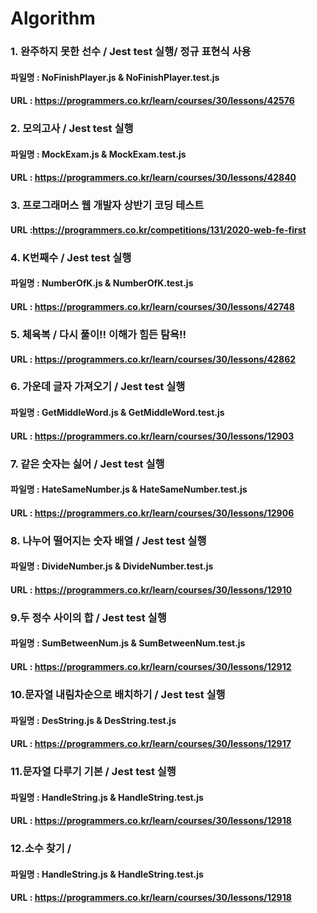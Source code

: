 # Algorithm
### 1. 완주하지 못한 선수 / Jest test 실행/ 정규 표현식 사용
#### 파일명 : NoFinishPlayer.js & NoFinishPlayer.test.js
#### URL : https://programmers.co.kr/learn/courses/30/lessons/42576  

### 2. 모의고사 / Jest test 실행
#### 파일명 : MockExam.js & MockExam.test.js
#### URL : https://programmers.co.kr/learn/courses/30/lessons/42840

### 3. 프로그래머스 웹 개발자 상반기 코딩 테스트
#### URL :https://programmers.co.kr/competitions/131/2020-web-fe-first  

### 4. K번째수 / Jest test 실행
#### 파일명 : NumberOfK.js & NumberOfK.test.js
#### URL : https://programmers.co.kr/learn/courses/30/lessons/42748  

### 5. 체육복 / 다시 풀이!! 이해가 힘든 탐욕!!
#### URL : https://programmers.co.kr/learn/courses/30/lessons/42862  

### 6. 가운데 글자 가져오기 / Jest test 실행
#### 파일명 : GetMiddleWord.js & GetMiddleWord.test.js
#### URL : https://programmers.co.kr/learn/courses/30/lessons/12903  

### 7. 같은 숫자는 싫어 / Jest test 실행
#### 파일명 : HateSameNumber.js & HateSameNumber.test.js
#### URL : https://programmers.co.kr/learn/courses/30/lessons/12906  

### 8. 나누어 떨어지는 숫자 배열 / Jest test 실행
#### 파일명 : DivideNumber.js & DivideNumber.test.js
#### URL : https://programmers.co.kr/learn/courses/30/lessons/12910  

### 9.두 정수 사이의 합 / Jest test 실행  
#### 파일명 : SumBetweenNum.js & SumBetweenNum.test.js  
#### URL : https://programmers.co.kr/learn/courses/30/lessons/12912     

### 10.문자열 내림차순으로 배치하기 / Jest test 실행  
#### 파일명 : DesString.js & DesString.test.js  
#### URL : https://programmers.co.kr/learn/courses/30/lessons/12917  

### 11.문자열 다루기 기본 / Jest test 실행  
#### 파일명 : HandleString.js & HandleString.test.js  
#### URL : https://programmers.co.kr/learn/courses/30/lessons/12918  

### 12.소수 찾기 / 
#### 파일명 : HandleString.js & HandleString.test.js  
#### URL : https://programmers.co.kr/learn/courses/30/lessons/12918  
